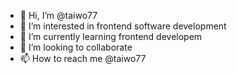 - 👋 Hi, I’m @taiwo77
- 👀 I’m interested in frontend software development
- 🌱 I’m currently learning frontend developem
- 💞️ I’m looking to collaborate 
- 📫 How to reach me @taiwo77

<!---
taiwo77/taiwo77 is a ✨ special ✨ repository because its `README.md` (this file) appears on your GitHub profile.
You can click the Preview link to take a look at your changes.
--->
